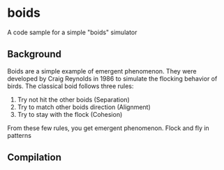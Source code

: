 # boids
A code sample for a simple "boids" simulator

## Background

Boids are a simple example of emergent phenomenon. They were developed by Craig Reynolds in 1986 to simulate the flocking behavior of birds. The classical boid follows three rules:  
1. Try not hit the other boids (Separation)
2. Try to match other boids direction (Alignment)
3. Try to stay with the flock (Cohesion)  

From these few rules, you get emergent phenomenon. Flock and fly in patterns

## Compilation




